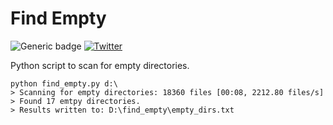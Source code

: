 # Find Empty

![Generic badge](https://img.shields.io/badge/python-3.8-blue.svg) [![Twitter](https://img.shields.io/badge/Twitter-@pulsecode-blue.svg)](https://twitter.com/pulsecode)

Python script to scan for empty directories.

```text
python find_empty.py d:\
> Scanning for empty directories: 18360 files [00:08, 2212.80 files/s]
> Found 17 emtpy directories.
> Results written to: D:\find_empty\empty_dirs.txt
```
